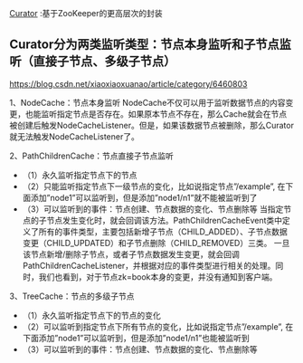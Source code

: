 [Curator](http://curator.apache.org/) :基于ZooKeeper的更高层次的封装


## Curator分为两类监听类型：节点本身监听和子节点监听（直接子节点、多级子节点）

https://blog.csdn.net/xiaoxiaoxuanao/article/category/6460803


1、NodeCache：节点本身监听
NodeCache不仅可以用于监听数据节点的内容变更，也能监听指定节点是否存在。如果原本节点不存在，那么Cache就会在节点被创建后触发NodeCacheListener。但是，如果该数据节点被删除，那么Curator就无法触发NodeCacheListener了。

2、PathChildrenCache：节点直接子节点监听
- （1）永久监听指定节点下的节点 
- （2）只能监听指定节点下一级节点的变化，比如说指定节点”/example”, 在下面添加”node1”可以监听到，但是添加”node1/n1”就不能被监听到了 
- （3）可以监听到的事件：节点创建、节点数据的变化、节点删除等
当指定节点的子节点发生变化时，就会回调该方法。PathChildrenCacheEvent类中定义了所有的事件类型，主要包括新增子节点（CHILD_ADDED）、子节点数据变更（CHILD_UPDATED）和子节点删除（CHILD_REMOVED）三类。
一旦该节点新增/删除子节点，或者子节点数据发生变更，就会回调PathChildrenCacheListener，并根据对应的事件类型进行相关的处理。同时，我们也看到，对于节点zk=book本身的变更，并没有通知到客户端。

3、TreeCache：节点的多级子节点
- （1）永久监听指定节点下的节点的变化 
- （2）可以监听到指定节点下所有节点的变化，比如说指定节点”/example”, 在下面添加”node1”可以监听到，但是添加”node1/n1”也能被监听到 
- （3）可以监听到的事件：节点创建、节点数据的变化、节点删除等















